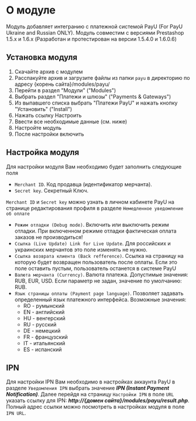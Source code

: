 # О модуле
Модуль добавляет интегранию с платежной системой PayU (For PayU Ukraine and Russian ONLY).
Модуль совместим с версиями Prestashop 1.5.х и 1.6.x
(Разработан и протестирован на версии 1.5.4.0 и 1.6.0.6)

## Установка модуля
1. Скачайте архив с модулем
2. Расспакуйте архив и загрузите файлы из папки ```payu``` в директорию по адресу {корень сайта}/modules/payu/
3. Перейти в раздел "Модули" ("Modules")
4. Выбрать раздел "Платежи и шлюзы" ("Payments & Gateways")
5. Из выпавшего списка выбрать "Платежи PayU" и нажать кнопку "Установить" ("Install")
6. Нажать ссылку Настроить
7. Ввести все необходимые данные (см. ниже)
8. Настройте модуль
9. После настройки включить

## Настройка модуля
Для настройки модуля Вам необходимо будет заполнить следующие поля
* ```Merchant ID```. Код продавца (идентификатор мерчанта).
* ```Secret key```. Секретный Ключ.

```Merchant ID``` и ```Secret key``` можно узнать в личном кабинете PayU на странице редактирования профиля в разделе ```Немедленное уведомление об оплате```

* ```Режим отладки (Debug mode)```. Включить или выключить режим отладки. При включенном режиме отладки фактическая оплата заказов не производиться!
* ```Ссылка (Live Update) Link for Live Update```. Для российских и украинских мерчантов это поле изменять не нужно.
* ```Ссылка возврата клиента (Back refference)```. Ссылка на страницу на которую будет возвращен пользователь после оплаты. Если это поле оставить пустым, пользователь останется в системе PayU
* ```Валюта мерчанта (Currency)```. Валюта платежа. Допустимые значения: RUB, EUR, USD. Если параметр не задан, значение по умолчанию: RUB.
* ```Язык страницы оплаты (Payment page language)```. Позволяет задавать определенный язык платежного интерфейса. Возможные значения:
	* RO - румынский
	* EN - английский
	* HU - венгерский
	* RU - русский
	* DE - немецкий
	* FR - французский
	* IT - итальянский
	* ES - испанский

## IPN
Для настройки IPN Вам необходимо в настройках аккаунта PayU в разделе ```Уведомления IPN``` выбрать значение ***IPN (Instant Payment Notification)***.
Далее перейдя на страницу ```Настройки IPN``` в поле ```URL``` указать ссылку для IPN: ***http://{домен сайта}/modules/payu/result.php***.
Полный адрес ссылки можно посмотреть в настройках модуля в поле ```IPN URL```.
